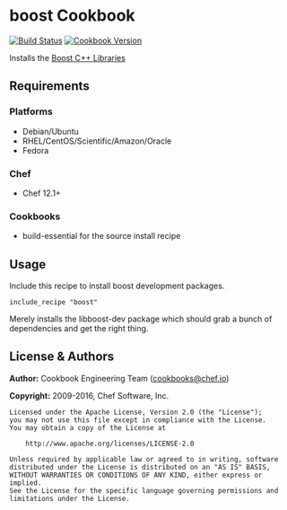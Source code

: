 # boost Cookbook
[![Build Status](https://travis-ci.org/chef-cookbooks/boost.svg?branch=master)](https://travis-ci.org/chef-cookbooks/boost) [![Cookbook Version](https://img.shields.io/cookbook/v/boost.svg)](https://supermarket.chef.io/cookbooks/boost)

Installs the [Boost C++ Libraries](http://www.boost.org/)

## Requirements
### Platforms
- Debian/Ubuntu
- RHEL/CentOS/Scientific/Amazon/Oracle
- Fedora

### Chef
- Chef 12.1+

### Cookbooks
- build-essential for the source install recipe

## Usage
Include this recipe to install boost development packages.

```
include_recipe "boost"
```

Merely installs the libboost-dev package which should grab a bunch of dependencies and get the right thing.

## License & Authors
**Author:** Cookbook Engineering Team ([cookbooks@chef.io](mailto:cookbooks@chef.io))

**Copyright:** 2009-2016, Chef Software, Inc.

```
Licensed under the Apache License, Version 2.0 (the "License");
you may not use this file except in compliance with the License.
You may obtain a copy of the License at

    http://www.apache.org/licenses/LICENSE-2.0

Unless required by applicable law or agreed to in writing, software
distributed under the License is distributed on an "AS IS" BASIS,
WITHOUT WARRANTIES OR CONDITIONS OF ANY KIND, either express or implied.
See the License for the specific language governing permissions and
limitations under the License.
```
